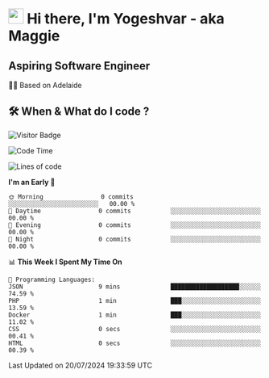 <h1><img src="https://emojis.slackmojis.com/emojis/images/1531849430/4246/blob-sunglasses.gif?1531849430" width="30"/> Hi there, I'm Yogeshvar - aka Maggie</h1>

## Aspiring Software Engineer
🏂🏻  Based on Adelaide 

## 🛠 When & What do I code ?  

![Visitor Badge](https://visitor-badge.feriirawann.repl.co?username=yogeshvar&repo=yogeshvar&label=Visitors&style=plastic&color=%23457BFF&contentType=svg)

<!--START_SECTION:waka-->
![Code Time](http://img.shields.io/badge/Code%20Time-2%2C909%20hrs%2037%20mins-blue)

![Lines of code](https://img.shields.io/badge/From%20Hello%20World%20I%27ve%20Written-0%20lines%20of%20code-blue)

**I'm an Early 🐤** 

```text
🌞 Morning                0 commits           ░░░░░░░░░░░░░░░░░░░░░░░░░   00.00 % 
🌆 Daytime                0 commits           ░░░░░░░░░░░░░░░░░░░░░░░░░   00.00 % 
🌃 Evening                0 commits           ░░░░░░░░░░░░░░░░░░░░░░░░░   00.00 % 
🌙 Night                  0 commits           ░░░░░░░░░░░░░░░░░░░░░░░░░   00.00 % 
```


📊 **This Week I Spent My Time On** 

```text
💬 Programming Languages: 
JSON                     9 mins              ███████████████████░░░░░░   74.59 % 
PHP                      1 min               ███░░░░░░░░░░░░░░░░░░░░░░   13.59 % 
Docker                   1 min               ███░░░░░░░░░░░░░░░░░░░░░░   11.02 % 
CSS                      0 secs              ░░░░░░░░░░░░░░░░░░░░░░░░░   00.41 % 
HTML                     0 secs              ░░░░░░░░░░░░░░░░░░░░░░░░░   00.39 % 
```


 Last Updated on 20/07/2024 19:33:59 UTC
<!--END_SECTION:waka-->
